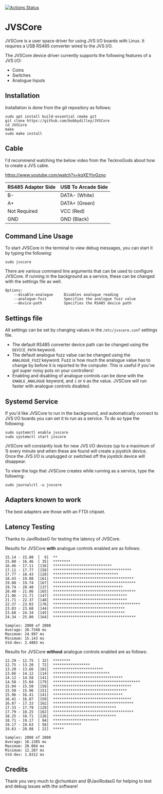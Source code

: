 [![Actions Status](https://github.com/bobbydilley/JVSCore-Public/workflows/Build/badge.svg)](https://github.com/bobbydilley/JVSCore-Public/actions)

# JVSCore

JVSCore is a user space driver for using JVS I/O boards with Linux. It requires a USB RS485 converter wired to the JVS I/O.

The JVSCore device driver currently supports the following features of a JVS I/O:

- Coins
- Switches
- Analogue Inputs

## Installation

Installation is done from the git repository as follows:

```
sudo apt install build-essential cmake git
git clone https://github.com/bobbydilley/JVSCore
cd JVSCore
make
sudo make install
```

## Cable

I'd recommend watching the below video from the TecknoGods about how to create a JVS cable.

https://www.youtube.com/watch?v=kqXEYtvGzno

| RS485 Adapter Side | USB To Arcade Side |
| ------------------ | ------------------ |
| B-                 | DATA- (White)      |
| A+                 | DATA+ (Green)      |
| Not Required       | VCC (Red)          |
| GND                | GND (Black)        |

## Command Line Usage

To start JVSCore in the terminal to view debug messages, you can start it by typing the following:

```
sudo jvscore
```

There are various command line arguments that can be used to configure JVSCore. If running in the background as a service, these can be changed with the settings file as well.

```
Options:
	--disable-analogue     Disables analogue reading
	--analogue-fuzz        Specifies the analogue fuzz value
	--device-path          Specifies the RS485 device path
```

## Settings file

All settings can be set by changing values in the `/etc/jvscore.conf` settings file.

- The default RS485 converter device path can be changed using the `DEVICE_PATH` keyword.
- The default analogue fuzz value can be changed using the `ANALOGUE_FUZZ` keyword. Fuzz is how much the analogue value has to change by before it is reported to the computer. This is useful if you've got super noisy pots on your controllers!
- Enabling and disabling of analogue controls can be done with the `ENABLE_ANALOGUE` keyword, and `1` or `0` as the value. JVSCore will run faster with analogue controls disabled.

## Systemd Service

If you'd like JVSCore to run in the background, and automatically connect to JVS I/O boards you can set it to run as a service. To do so type the following:

```
sudo systemctl enable jvscore
sudo systemctl start jvscore
```

JVSCore will constantly look for new JVS I/O devices (up to a maximum of 1) every minute and when these are found will create a joystick device. Once the JVS I/O is unplugged or switched off the joystick device will disappear.

To view the logs that JVSCore creates while running as a service, type the following:

```
sudo journalctl -u jvscore
```

## Adapters known to work

The best adapters are those with an FTDI chipset.

## Latency Testing

Thanks to JaviRodasG for testing the latency of JVSCore.

Results for JVSCore **with** analogue controls enabled are as follows:

```
15.14 - 15.80  [  9]  **
15.80 - 16.46  [ 35]  ********
16.46 - 17.11  [116]  ***************************
17.11 - 17.77  [158]  ************************************
17.77 - 18.43  [128]  ******************************
18.43 - 19.08  [161]  *************************************
19.08 - 19.74  [167]  **************************************
19.74 - 20.40  [137]  ********************************
20.40 - 21.06  [165]  **************************************
21.06 - 21.71  [147]  **********************************
21.71 - 22.37  [148]  **********************************
22.37 - 23.03  [176]  ****************************************
23.03 - 23.68  [144]  *********************************
23.68 - 24.34  [145]  *********************************
24.34 - 25.00  [164]  **************************************

Samples: 2000 of 2000
Average: 20.7348 ms
Maximum: 24.997 ms
Minimum: 15.143 ms
Std-dev: 2.4883 ms
```

Results for JVSCore **without** analogue controls enabled are as follows:

```
12.29 - 12.75  [ 32]  ********
12.75 - 13.20  [ 72]  *****************
13.20 - 13.66  [101]  ***********************
13.66 - 14.12  [114]  **************************
14.12 - 14.58  [141]  ********************************
14.58 - 15.04  [179]  ****************************************
15.04 - 15.50  [158]  ************************************
15.50 - 15.96  [151]  **********************************
15.96 - 16.41  [141]  ********************************
16.41 - 16.87  [159]  ************************************
16.87 - 17.33  [162]  *************************************
17.33 - 17.79  [128]  *****************************
17.79 - 18.25  [162]  *************************************
18.25 - 18.71  [126]  *****************************
18.71 - 19.17  [ 94]  *********************
19.17 - 19.63  [ 58]  *************
19.63 - 20.08  [ 22]  *****

Samples: 2000 of 2000
Average: 16.1385 ms
Maximum: 20.084 ms
Minimum: 12.287 ms
Std-dev: 1.8312 ms
```

## Credits

Thank you very much to @chunksin and @JaviRodasG for helping to test and debug issues with the software!
